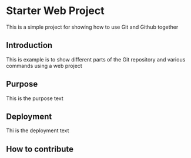 # Starter Web Project

This is a simple project for showing how to use Git and Github together
 
## Introduction

This is example is to show different parts of the Git repository and various commands using a web project

## Purpose

This is the purpose text

## Deployment

Thi is the deployment text

## How to contribute


